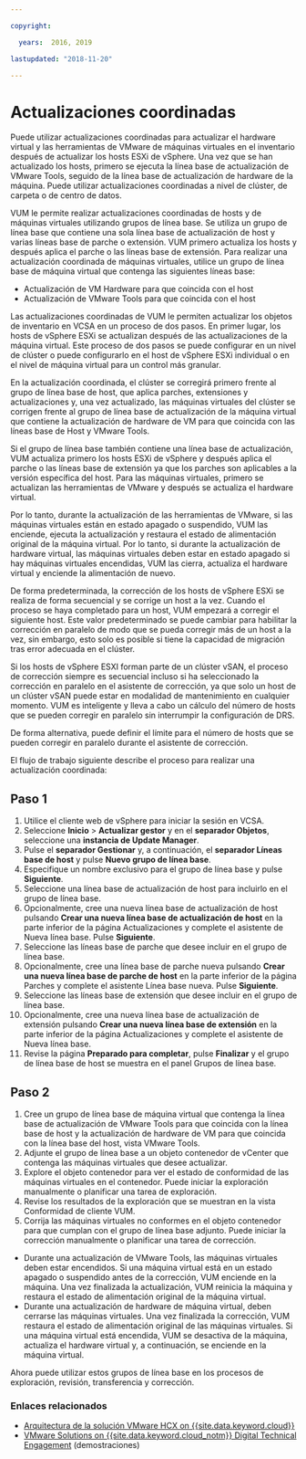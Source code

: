 ```yaml
---

copyright:

  years:  2016, 2019

lastupdated: "2018-11-20"

---
```


#	Actualizaciones coordinadas

Puede utilizar actualizaciones coordinadas para actualizar el hardware virtual y las herramientas de VMware de máquinas virtuales en el inventario después de actualizar los hosts ESXi de vSphere. Una vez que se han actualizado los hosts, primero se ejecuta la línea base de actualización de VMware Tools, seguido de la línea base de actualización de hardware de la máquina. Puede utilizar actualizaciones coordinadas a nivel de clúster, de carpeta o de centro de datos.

VUM le permite realizar actualizaciones coordinadas de hosts y de máquinas virtuales utilizando grupos de línea base. Se utiliza un grupo de línea base que contiene una sola línea base de actualización de host y varias líneas base de parche o extensión. VUM primero actualiza los hosts y después aplica el parche o las líneas base de extensión. Para realizar una actualización coordinada de máquinas virtuales, utilice un grupo de línea base de máquina virtual que contenga las siguientes líneas base:
* Actualización de VM Hardware para que coincida con el host
* Actualización de VMware Tools para que coincida con el host

Las actualizaciones coordinadas de VUM le permiten actualizar los objetos de inventario en VCSA en un proceso de dos pasos. En primer lugar, los hosts de vSphere ESXi se actualizan después de las actualizaciones de la máquina virtual. Este proceso de dos pasos se puede configurar en un nivel de clúster o puede configurarlo en el host de vSphere ESXi individual o en el nivel de máquina virtual para un control más granular.

En la actualización coordinada, el clúster se corregirá primero frente al grupo de línea base de host, que aplica parches, extensiones y actualizaciones y, una vez actualizado, las máquinas virtuales del clúster se corrigen frente al grupo de línea base de actualización de la máquina virtual que contiene la actualización de hardware de VM para que coincida con las líneas base de Host y VMware Tools.

Si el grupo de línea base también contiene una línea base de actualización, VUM actualiza primero los hosts ESXi de vSphere y después aplica el parche o las líneas base de extensión ya que los parches son aplicables a la versión específica del host. Para las máquinas virtuales, primero se actualizan las herramientas de VMware y después se actualiza el hardware virtual.

Por lo tanto, durante la actualización de las herramientas de VMware, si las máquinas virtuales están en estado apagado o suspendido, VUM las enciende, ejecuta la actualización y restaura el estado de alimentación original de la máquina virtual. Por lo tanto, si durante la actualización de hardware virtual, las máquinas virtuales deben estar en estado apagado si hay máquinas virtuales encendidas, VUM las cierra, actualiza el hardware virtual y enciende la alimentación de nuevo.

De forma predeterminada, la corrección de los hosts de vSphere ESXi se realiza de forma secuencial y se corrige un host a la vez. Cuando el proceso se haya completado para un host, VUM empezará a corregir el siguiente host. Este valor predeterminado se puede cambiar para habilitar la corrección en paralelo de modo que se pueda corregir más de un host a la vez, sin embargo, esto solo es posible si tiene la capacidad de migración tras error adecuada en el clúster.

Si los hosts de vSphere ESXI forman parte de un clúster vSAN, el proceso de corrección siempre es secuencial incluso si ha seleccionado la corrección en paralelo en el asistente de corrección, ya que solo un host de un clúster vSAN puede estar en modalidad de mantenimiento en cualquier momento. VUM es inteligente y lleva a cabo un cálculo del número de hosts que se pueden corregir en paralelo sin interrumpir la configuración de DRS.

De forma alternativa, puede definir el límite para el número de hosts que se pueden corregir en paralelo durante el asistente de corrección.

El flujo de trabajo siguiente describe el proceso para realizar una actualización coordinada:

## Paso 1

1. Utilice el cliente web de vSphere para iniciar la sesión en VCSA.
2. Seleccione **Inicio** > **Actualizar gestor** y en el **separador Objetos**, seleccione una **instancia de Update Manager**.
3. Pulse el **separador Gestionar** y, a continuación, el **separador Líneas base de host** y pulse **Nuevo grupo de línea base**.
4. Especifique un nombre exclusivo para el grupo de línea base y pulse **Siguiente**.
5. Seleccione una línea base de actualización de host para incluirlo en el grupo de línea base.
6. Opcionalmente, cree una nueva línea base de actualización de host pulsando **Crear una nueva línea base de actualización de host** en la parte inferior de la página Actualizaciones y complete el asistente de Nueva línea base. Pulse **Siguiente**.
7. Seleccione las líneas base de parche que desee incluir en el grupo de línea base.
8. Opcionalmente, cree una línea base de parche nueva pulsando **Crear una nueva línea base de parche de host** en la parte inferior de la página Parches y complete el asistente Línea base nueva. Pulse **Siguiente**.
9. Seleccione las líneas base de extensión que desee incluir en el grupo de línea base.
10. Opcionalmente, cree una nueva línea base de actualización de extensión pulsando **Crear una nueva línea base de extensión** en la parte inferior de la página Actualizaciones y complete el asistente de Nueva línea base.
11. Revise la página **Preparado para completar**, pulse **Finalizar** y el grupo de línea base de host se muestra en el panel Grupos de línea base.

## Paso 2

1. Cree un grupo de línea base de máquina virtual que contenga la línea base de actualización de VMware Tools para que coincida con la línea base de host y la actualización de hardware de VM para que coincida con la línea base del host, vista VMware Tools.
2. Adjunte el grupo de línea base a un objeto contenedor de vCenter que contenga las máquinas virtuales que desee actualizar.
3. Explore el objeto contenedor para ver el estado de conformidad de las máquinas virtuales en el contenedor. Puede iniciar la exploración manualmente o planificar una tarea de exploración.
4. Revise los resultados de la exploración que se muestran en la vista Conformidad de cliente VUM.
5. Corrija las máquinas virtuales no conformes en el objeto contenedor para que cumplan con el grupo de línea base adjunto. Puede iniciar la corrección manualmente o planificar una tarea de corrección.
* Durante una actualización de VMware Tools, las máquinas virtuales deben estar encendidos. Si una máquina virtual está en un estado apagado o suspendido antes de la corrección, VUM enciende en la máquina. Una vez finalizada la actualización, VUM reinicia la máquina y restaura el estado de alimentación original de la máquina virtual.
* Durante una actualización de hardware de máquina virtual, deben cerrarse las máquinas virtuales. Una vez finalizada la corrección, VUM restaura el estado de alimentación original de las máquinas virtuales. Si una máquina virtual está encendida, VUM se desactiva de la máquina, actualiza el hardware virtual y, a continuación, se enciende en la máquina virtual.

Ahora puede utilizar estos grupos de línea base en los procesos de exploración, revisión, transferencia y corrección.

### Enlaces relacionados

* [Arquitectura de la solución VMware HCX on {{site.data.keyword.cloud}}](https://www.ibm.com/cloud/garage/files/HCX_Architecture_Design.pdf)
* [VMware Solutions on {{site.data.keyword.cloud_notm}} Digital Technical Engagement](https://ibm-dte.mybluemix.net/ibm-vmware) (demostraciones)

